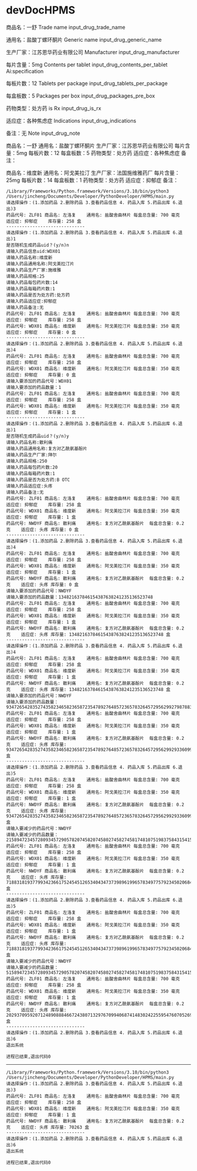 # devDocHPMS

商品名：一舒
Trade name
input_drug_trade_name

通用名：盐酸丁螺环酮片
Generic name
input_drug_generic_name

生产厂家：江苏恩华药业有限公司
Manufacturer
input_drug_manufacturer

每片含量：5mg
Contents per tablet
input_drug_contents_per_tablet
Ai:specification

每板片数：12
Tablets per package
input_drug_tablets_per_package

每盒板数：5
Packages per box
input_drug_packages_pre_box

药物类型：处方药
is Rx
input_drug_is_rx

适应症：各种焦虑症
Indications
input_drug_indications

备注：无
Note
input_drug_note

商品名：一舒
通用名：盐酸丁螺环酮片
生产厂家：江苏恩华药业有限公司
每片含量：5mg
每板片数：12
每盒板数：5
药物类型：处方药
适应症：各种焦虑症
备注：

商品名：维度新
通用名：阿戈美拉汀
生产厂家：法国施维雅药厂
每片含量：25mg
每板片数：14
每盒板数：1
药物类型：处方药
适应症：抑郁症
备注：

    /Library/Frameworks/Python.framework/Versions/3.10/bin/python3 /Users/jincheng/Documents/Developer/PythonDeveloper/HPMS/main.py
    请选择操作：(1.添加药品 2.删除药品 3.查看药品信息 4. 药品入库 5.药品出库 6.退出)3
    药品代号: ZLF01	商品名: 左洛复	通用名: 盐酸舍曲林片	每盒总含量: 700 毫克	适应症: 抑郁症	库存量: 258 盒
    ------------------------------
    请选择操作：(1.添加药品 2.删除药品 3.查看药品信息 4. 药品入库 5.药品出库 6.退出)1
    是否随机生成药品uid？(y/n)n
    请输入药品信息uid:WDX01
    请输入药品名称:维度新
    请输入药品通用名称:阿戈美拉汀片
    请输入药品生产厂家:施维雅
    请输入药品规格:25
    请输入药品每包药片数:14
    请输入药品每箱药片数:1
    请输入药品是否为处方药:处方药
    请输入药品适应症:抑郁症
    请输入药品备注:无
    药品代号: ZLF01	商品名: 左洛复	通用名: 盐酸舍曲林片	每盒总含量: 700 毫克	适应症: 抑郁症	库存量: 258 盒
    药品代号: WDX01	商品名: 维度新	通用名: 阿戈美拉汀片	每盒总含量: 350 毫克	适应症: 抑郁症	库存量: 0 盒
    ------------------------------
    请选择操作：(1.添加药品 2.删除药品 3.查看药品信息 4. 药品入库 5.药品出库 6.退出)4
    药品代号: ZLF01	商品名: 左洛复	通用名: 盐酸舍曲林片	每盒总含量: 700 毫克	适应症: 抑郁症	库存量: 258 盒
    药品代号: WDX01	商品名: 维度新	通用名: 阿戈美拉汀片	每盒总含量: 350 毫克	适应症: 抑郁症	库存量: 0 盒
    请输入要添加的药品代号：WDX01
    请输入要添加的药品数量：1
    药品代号: ZLF01	商品名: 左洛复	通用名: 盐酸舍曲林片	每盒总含量: 700 毫克	适应症: 抑郁症	库存量: 258 盒
    药品代号: WDX01	商品名: 维度新	通用名: 阿戈美拉汀片	每盒总含量: 350 毫克	适应症: 抑郁症	库存量: 1 盒
    ------------------------------
    请选择操作：(1.添加药品 2.删除药品 3.查看药品信息 4. 药品入库 5.药品出库 6.退出)1
    是否随机生成药品uid？(y/n)y
    请输入药品名称:散利痛
    请输入药品通用名称:复方对乙酰氨基酚片
    请输入药品生产厂家:拜尔
    请输入药品规格:250
    请输入药品每包药片数:20
    请输入药品每箱药片数:1
    请输入药品是否为处方药:B OTC
    请输入药品适应症:头疼
    请输入药品备注:无
    药品代号: ZLF01	商品名: 左洛复	通用名: 盐酸舍曲林片	每盒总含量: 700 毫克	适应症: 抑郁症	库存量: 258 盒
    药品代号: WDX01	商品名: 维度新	通用名: 阿戈美拉汀片	每盒总含量: 350 毫克	适应症: 抑郁症	库存量: 1 盒
    药品代号: NWDYF	商品名: 散利痛	通用名: 复方对乙酰氨基酚片	每盒总含量: 0.2 克	适应症: 头疼	库存量: 0 盒
    ------------------------------
    请选择操作：(1.添加药品 2.删除药品 3.查看药品信息 4. 药品入库 5.药品出库 6.退出)4
    药品代号: ZLF01	商品名: 左洛复	通用名: 盐酸舍曲林片	每盒总含量: 700 毫克	适应症: 抑郁症	库存量: 258 盒
    药品代号: WDX01	商品名: 维度新	通用名: 阿戈美拉汀片	每盒总含量: 350 毫克	适应症: 抑郁症	库存量: 1 盒
    药品代号: NWDYF	商品名: 散利痛	通用名: 复方对乙酰氨基酚片	每盒总含量: 0.2 克	适应症: 头疼	库存量: 0 盒
    请输入要添加的药品代号：NWDYF
    请输入要添加的药品数量：134821637846154387638241235136523748
    药品代号: ZLF01	商品名: 左洛复	通用名: 盐酸舍曲林片	每盒总含量: 700 毫克	适应症: 抑郁症	库存量: 258 盒
    药品代号: WDX01	商品名: 维度新	通用名: 阿戈美拉汀片	每盒总含量: 350 毫克	适应症: 抑郁症	库存量: 1 盒
    药品代号: NWDYF	商品名: 散利痛	通用名: 复方对乙酰氨基酚片	每盒总含量: 0.2 克	适应症: 头疼	库存量: 134821637846154387638241235136523748 盒
    ------------------------------
    请选择操作：(1.添加药品 2.删除药品 3.查看药品信息 4. 药品入库 5.药品出库 6.退出)4
    药品代号: ZLF01	商品名: 左洛复	通用名: 盐酸舍曲林片	每盒总含量: 700 毫克	适应症: 抑郁症	库存量: 258 盒
    药品代号: WDX01	商品名: 维度新	通用名: 阿戈美拉汀片	每盒总含量: 350 毫克	适应症: 抑郁症	库存量: 1 盒
    药品代号: NWDYF	商品名: 散利痛	通用名: 复方对乙酰氨基酚片	每盒总含量: 0.2 克	适应症: 头疼	库存量: 134821637846154387638241235136523748 盒
    请输入要添加的药品代号：NWDYF
    请输入要添加的药品数量：9347265428352743582346582365872354789276485723657832645729562992798788352769427562835628576238457625
    药品代号: ZLF01	商品名: 左洛复	通用名: 盐酸舍曲林片	每盒总含量: 700 毫克	适应症: 抑郁症	库存量: 258 盒
    药品代号: WDX01	商品名: 维度新	通用名: 阿戈美拉汀片	每盒总含量: 350 毫克	适应症: 抑郁症	库存量: 1 盒
    药品代号: NWDYF	商品名: 散利痛	通用名: 复方对乙酰氨基酚片	每盒总含量: 0.2 克	适应症: 头疼	库存量: 9347265428352743582346582365872354789276485723657832645729562992933609990615581950473869811374981373 盒
    ------------------------------
    请选择操作：(1.添加药品 2.删除药品 3.查看药品信息 4. 药品入库 5.药品出库 6.退出)5
    药品代号: ZLF01	商品名: 左洛复	通用名: 盐酸舍曲林片	每盒总含量: 700 毫克	适应症: 抑郁症	库存量: 258 盒
    药品代号: WDX01	商品名: 维度新	通用名: 阿戈美拉汀片	每盒总含量: 350 毫克	适应症: 抑郁症	库存量: 1 盒
    药品代号: NWDYF	商品名: 散利痛	通用名: 复方对乙酰氨基酚片	每盒总含量: 0.2 克	适应症: 头疼	库存量: 9347265428352743582346582365872354789276485723657832645729562992933609990615581950473869811374981373 盒
    请输入要减少的药品代号：NWDYF
    请输入要减少的药品数量：2158947234572809345729057820745820745802745827458174810751983758431541541354143526523655555555555555
    药品代号: ZLF01	商品名: 左洛复	通用名: 盐酸舍曲林片	每盒总含量: 700 毫克	适应症: 抑郁症	库存量: 258 盒
    药品代号: WDX01	商品名: 维度新	通用名: 阿戈美拉汀片	每盒总含量: 350 毫克	适应症: 抑郁症	库存量: 1 盒
    药品代号: NWDYF	商品名: 散利痛	通用名: 复方对乙酰氨基酚片	每盒总含量: 0.2 克	适应症: 头疼	库存量: 7188318193779934236617524545126534043473739896199657834977579234502068449261438423950214255819425818 盒
    ------------------------------
    请选择操作：(1.添加药品 2.删除药品 3.查看药品信息 4. 药品入库 5.药品出库 6.退出)5
    药品代号: ZLF01	商品名: 左洛复	通用名: 盐酸舍曲林片	每盒总含量: 700 毫克	适应症: 抑郁症	库存量: 258 盒
    药品代号: WDX01	商品名: 维度新	通用名: 阿戈美拉汀片	每盒总含量: 350 毫克	适应症: 抑郁症	库存量: 1 盒
    药品代号: NWDYF	商品名: 散利痛	通用名: 复方对乙酰氨基酚片	每盒总含量: 0.2 克	适应症: 头疼	库存量: 7188318193779934236617524545126534043473739896199657834977579234502068449261438423950214255819425818 盒
    请输入要减少的药品代号：NWDYF
    请输入要减少的药品数量：5158947234572809345729057820745820745802745827458174810751983758431541541354143526523655555555555555
    药品代号: ZLF01	商品名: 左洛复	通用名: 盐酸舍曲林片	每盒总含量: 700 毫克	适应症: 抑郁症	库存量: 258 盒
    药品代号: WDX01	商品名: 维度新	通用名: 阿戈美拉汀片	每盒总含量: 350 毫克	适应症: 抑郁症	库存量: 1 盒
    药品代号: NWDYF	商品名: 散利痛	通用名: 复方对乙酰氨基酚片	每盒总含量: 0.2 克	适应症: 头疼	库存量: 2029370959207124890888466724380713297670994068741483024225595476070526907907294897426558700263870263 盒
    ------------------------------
    请选择操作：(1.添加药品 2.删除药品 3.查看药品信息 4. 药品入库 5.药品出库 6.退出)6
    退出系统
    
    进程已结束,退出代码0

---


    /Library/Frameworks/Python.framework/Versions/3.10/bin/python3 /Users/jincheng/Documents/Developer/PythonDeveloper/HPMS/main.py
    请选择操作：(1.添加药品 2.删除药品 3.查看药品信息 4. 药品入库 5.药品出库 6.退出)3
    药品代号: ZLF01	商品名: 左洛复	通用名: 盐酸舍曲林片	每盒总含量: 700 毫克	适应症: 抑郁症	库存量: 258 盒
    药品代号: WDX01	商品名: 维度新	通用名: 阿戈美拉汀片	每盒总含量: 350 毫克	适应症: 抑郁症	库存量: 1 盒
    药品代号: NWDYF	商品名: 散利痛	通用名: 复方对乙酰氨基酚片	每盒总含量: 0.2 克	适应症: 头疼	库存量: 70263 盒
    ------------------------------
    请选择操作：(1.添加药品 2.删除药品 3.查看药品信息 4. 药品入库 5.药品出库 6.退出)6
    退出系统
    
    进程已结束,退出代码0

